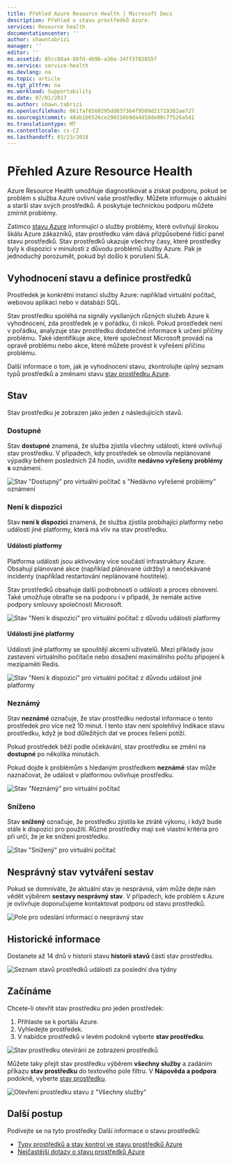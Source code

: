 ```yaml
---
title: Přehled Azure Resource Health | Microsoft Docs
description: Přehled o stavu prostředků Azure.
services: Resource health
documentationcenter: ''
author: shawntabrizi
manager: ''
editor: ''
ms.assetid: 85cc88a4-80fd-4b9b-a30a-34ff3782855f
ms.service: service-health
ms.devlang: na
ms.topic: article
ms.tgt_pltfrm: na
ms.workload: Supportability
ms.date: 07/01/2017
ms.author: shawn.tabrizi
ms.openlocfilehash: 661faf8560295dd037364f9509d21719362ae727
ms.sourcegitcommit: 48ab1b6526ce290316b9da4d18de00c77526a541
ms.translationtype: MT
ms.contentlocale: cs-CZ
ms.lasthandoff: 03/23/2018
---
```

# <a name="azure-resource-health-overview"></a>Přehled Azure Resource Health
 
Azure Resource Health umožňuje diagnostikovat a získat podporu, pokud se problém s služba Azure ovlivní vaše prostředky. Můžete informuje o aktuální a starší stav svých prostředků. A poskytuje technickou podporu můžete zmírnit problémy.

Zatímco [stavu Azure](https://status.azure.com) informující o služby problémy, které ovlivňují širokou škálu Azure zákazníků, stav prostředku vám dává přizpůsobené řídicí panel stavu prostředků. Stav prostředků ukazuje všechny časy, které prostředky byly k dispozici v minulosti z důvodu problémů služby Azure. Pak je jednoduchý porozumět, pokud byl došlo k porušení SLA. 

## <a name="resource-definition-and-health-assessment"></a>Vyhodnocení stavu a definice prostředků
Prostředek je konkrétní instanci služby Azure: například virtuální počítač, webovou aplikaci nebo v databázi SQL.

Stav prostředku spoléhá na signály vysílaných různých služeb Azure k vyhodnocení, zda prostředek je v pořádku, či nikoli. Pokud prostředek není v pořádku, analyzuje stav prostředku dodatečné informace k určení příčiny problému. Také identifikuje akce, které společnost Microsoft provádí na opravě problému nebo akce, které můžete provést k vyřešení příčinu problému. 

Další informace o tom, jak je vyhodnocení stavu, zkontrolujte úplný seznam typů prostředků a změnami stavu [stav prostředku Azure](resource-health-checks-resource-types.md).

## <a name="health-status"></a>Stav
Stav prostředku je zobrazen jako jeden z následujících stavů.

### <a name="available"></a>Dostupné
Stav **dostupné** znamená, že služba zjistila všechny události, které ovlivňují stav prostředku. V případech, kdy prostředek se obnovila neplánované výpadky během posledních 24 hodin, uvidíte **nedávno vyřešeny problémy s** oznámení.

![Stav "Dostupný" pro virtuální počítač s "Nedávno vyřešené problémy" oznámení](./media/resource-health-overview/Available.png)

### <a name="unavailable"></a>Není k dispozici
Stav **není k dispozici** znamená, že služba zjistila probíhající platformy nebo události jiné platformy, která má vliv na stav prostředku.

#### <a name="platform-events"></a>Události platformy
Platforma události jsou aktivovány více součástí infrastruktury Azure. Obsahují plánované akce (například plánované údržby) a neočekávané incidenty (například restartování neplánované hostitele).

Stav prostředků obsahuje další podrobnosti o události a proces obnovení. Také umožňuje obraťte se na podporu i v případě, že nemáte active podpory smlouvy společnosti Microsoft.

![Stav "Není k dispozici" pro virtuální počítač z důvodu události platformy](./media/resource-health-overview/Unavailable.png)

#### <a name="non-platform-events"></a>Události jiné platformy
Události jiné platformy se spouštějí akcemi uživatelů. Mezi příklady jsou zastavení virtuálního počítače nebo dosažení maximálního počtu připojení k mezipaměti Redis.

![Stav "Není k dispozici" pro virtuální počítač z důvodu událost jiné platformy](./media/resource-health-overview/Unavailable_NonPlatform.png)

### <a name="unknown"></a>Neznámý
Stav **neznámé** označuje, že stav prostředku nedostal informace o tento prostředek pro více než 10 minut. I tento stav není spolehlivý Indikace stavu prostředku, když je bod důležitých dat ve proces řešení potíží.

Pokud prostředek běží podle očekávání, stav prostředku se změní na **dostupné** po několika minutách.

Pokud dojde k problémům s hledaným prostředkem **neznámé** stav může naznačovat, že událost v platformou ovlivňuje prostředku.

![Stav "Neznámý" pro virtuální počítač](./media/resource-health-overview/Unknown.png)

### <a name="degraded"></a>Sníženo
Stav **snížený** označuje, že prostředku zjistila ke ztrátě výkonu, i když bude stále k dispozici pro použití.
Různé prostředky mají své vlastní kritéria pro při určí, že je ke snížení prostředku.

![Stav "Snížený" pro virtuální počítač](./media/resource-health-overview/degraded.png)

## <a name="reporting-an-incorrect-status"></a>Nesprávný stav vytváření sestav
Pokud se domníváte, že aktuální stav je nesprávná, vám může dejte nám vědět výběrem **sestavy nesprávný stav**. V případech, kde problém s Azure je ovlivňuje doporučujeme kontaktovat podporu od stavu prostředků. 

![Pole pro odeslání informací o nesprávný stav](./media/resource-health-overview/incorrect-status.png)

## <a name="historical-information"></a>Historické informace
Dostanete až 14 dnů v historii stavu **historii stavů** části stav prostředku. 

![Seznam stavů prostředků událostí za poslední dva týdny](./media/resource-health-overview/history-blade.png)

## <a name="getting-started"></a>Začínáme
Chcete-li otevřít stav prostředku pro jeden prostředek:
1.  Přihlaste se k portálu Azure.
2.  Vyhledejte prostředek.
3.  V nabídce prostředků v levém podokně vyberte **stav prostředku**.

![Stav prostředku otevírání ze zobrazení prostředků](./media/resource-health-overview/from-resource-blade.png)

Můžete taky přejít stav prostředku výběrem **všechny služby** a zadáním příkazu **stav prostředku** do textového pole filtru. V **Nápověda a podpora** podokně, vyberte [stav prostředku](https://ms.portal.azure.com/#blade/Microsoft_Azure_Monitoring/AzureMonitoringBrowseBlade/resourceHealth).

![Otevření prostředku stavu z "Všechny služby"](./media/resource-health-overview/FromOtherServices.png)

## <a name="next-steps"></a>Další postup

Podívejte se na tyto prostředky Další informace o stavu prostředků:
-  [Typy prostředků a stav kontrol ve stavu prostředků Azure](resource-health-checks-resource-types.md)
-  [Nejčastější dotazy o stavu prostředků Azure](resource-health-faq.md)




